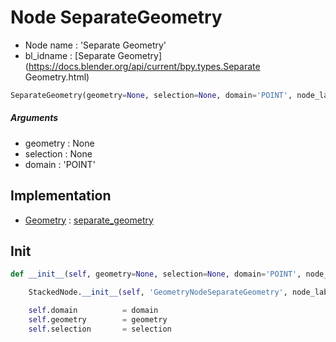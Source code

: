 # Node SeparateGeometry

- Node name : 'Separate Geometry'
- bl_idname : [Separate Geometry](https://docs.blender.org/api/current/bpy.types.Separate Geometry.html)


``` python
SeparateGeometry(geometry=None, selection=None, domain='POINT', node_label=None, node_color=None)
```
##### Arguments

- geometry : None
- selection : None
- domain : 'POINT'

## Implementation

- [Geometry](/docs/GeoNodes/Geometry.md) : [separate_geometry](/docs/GeoNodes/Geometry.md#separate_geometry)

## Init

``` python
def __init__(self, geometry=None, selection=None, domain='POINT', node_label=None, node_color=None):

    StackedNode.__init__(self, 'GeometryNodeSeparateGeometry', node_label=node_label, node_color=node_color)

    self.domain          = domain
    self.geometry        = geometry
    self.selection       = selection
```
